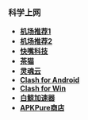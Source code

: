
### 科学上网
- **[机场推荐1](https://github.com/hwanz/SSR-V2ray-Trojan-vpn)**
- **[机场推荐2](https://maomeng.xyz/2021/06/11/ji-chang-tui-jian-chang-qi-geng-xin/)**
- **[快嘴科技](https://kkzui.com/)**
- **[茶猫](https://bit.ly/CHAMAOII)**
- **[灵魂云](https://bit.ly/LHYI)**
- **[Clash for Android](https://pan.quark.cn/s/ce42ef9a6bc2)**
- **[Clash for Win](https://pan.quark.cn/s/aee9bd1ba010)**
- **[白鲸加速器](https://www.bjch123.com/?mid=3002)**
- **[APKPure商店](https://apkpure.com/cn/)**
